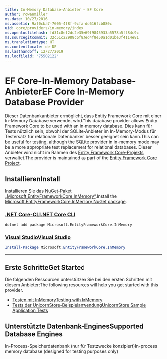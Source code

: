 ```yaml
---
title: In-Memory Database-Anbieter – EF Core
author: rowanmiller
ms.date: 10/27/2016
ms.assetid: 9af0cba7-7605-4f8f-9cfa-dd616fcb880c
uid: core/providers/in-memory/index
ms.openlocfilehash: fd31c8ef2dc2e35e69f9845933a5578a5ff84c9c
ms.sourcegitcommit: 32c51c22988c6f83ed4f8e50a1d01be3f4114e81
ms.translationtype: HT
ms.contentlocale: de-DE
ms.lasthandoff: 12/27/2019
ms.locfileid: "75502122"
---
```

# <a name="ef-core-in-memory-database-provider"></a><span data-ttu-id="25d5b-102">EF Core-In-Memory Database-Anbieter</span><span class="sxs-lookup"><span data-stu-id="25d5b-102">EF Core In-Memory Database Provider</span></span>

<span data-ttu-id="25d5b-103">Dieser Datenbankanbieter ermöglicht, dass Entity Framework Core mit einer In-Memory Database verwendet wird.</span><span class="sxs-lookup"><span data-stu-id="25d5b-103">This database provider allows Entity Framework Core to be used with an in-memory database.</span></span> <span data-ttu-id="25d5b-104">Dies kann für Tests nützlich sein, obwohl der SQLite-Anbieter im In-Memory-Modus für Testersatz für relationale Datenbanken besser geeignet sein kann.</span><span class="sxs-lookup"><span data-stu-id="25d5b-104">This can be useful for testing, although the SQLite provider in in-memory mode may be a more appropriate test replacement for relational databases.</span></span> <span data-ttu-id="25d5b-105">Dieser Anbieter wird nicht im Rahmen des [Entity Framework Core-Projekts](https://github.com/aspnet/EntityFrameworkCore) verwaltet.</span><span class="sxs-lookup"><span data-stu-id="25d5b-105">The provider is maintained as part of the [Entity Framework Core Project](https://github.com/aspnet/EntityFrameworkCore).</span></span>

## <a name="install"></a><span data-ttu-id="25d5b-106">Installieren</span><span class="sxs-lookup"><span data-stu-id="25d5b-106">Install</span></span>

<span data-ttu-id="25d5b-107">Installieren Sie das [NuGet-Paket „Microsoft.EntityFrameworkCore.InMemory“](https://www.nuget.org/packages/Microsoft.EntityFrameworkCore.InMemory/).</span><span class="sxs-lookup"><span data-stu-id="25d5b-107">Install the [Microsoft.EntityFrameworkCore.InMemory NuGet package](https://www.nuget.org/packages/Microsoft.EntityFrameworkCore.InMemory/).</span></span>

### <a name="net-core-clitabdotnet-core-cli"></a>[<span data-ttu-id="25d5b-108">.NET Core-CLI</span><span class="sxs-lookup"><span data-stu-id="25d5b-108">.NET Core CLI</span></span>](#tab/dotnet-core-cli)

```dotnetcli
dotnet add package Microsoft.EntityFrameworkCore.InMemory
```

### <a name="visual-studiotabvs"></a>[<span data-ttu-id="25d5b-109">Visual Studio</span><span class="sxs-lookup"><span data-stu-id="25d5b-109">Visual Studio</span></span>](#tab/vs)

``` powershell
Install-Package Microsoft.EntityFrameworkCore.InMemory
```

***

## <a name="get-started"></a><span data-ttu-id="25d5b-110">Erste Schritte</span><span class="sxs-lookup"><span data-stu-id="25d5b-110">Get Started</span></span>

<span data-ttu-id="25d5b-111">Die folgenden Ressourcen unterstützen Sie bei den ersten Schritten mit diesem Anbieter:</span><span class="sxs-lookup"><span data-stu-id="25d5b-111">The following resources will help you get started with this provider.</span></span>

* [<span data-ttu-id="25d5b-112">Testen mit InMemory</span><span class="sxs-lookup"><span data-stu-id="25d5b-112">Testing with InMemory</span></span>](../../miscellaneous/testing/in-memory.md)
* [<span data-ttu-id="25d5b-113">Tests der UnicornStore-Beispielanwendung</span><span class="sxs-lookup"><span data-stu-id="25d5b-113">UnicornStore Sample Application Tests</span></span>](https://github.com/rowanmiller/UnicornStore/blob/master/UnicornStore/src/UnicornStore.Tests/Controllers/ShippingControllerTests.cs)

## <a name="supported-database-engines"></a><span data-ttu-id="25d5b-114">Unterstützte Datenbank-Engines</span><span class="sxs-lookup"><span data-stu-id="25d5b-114">Supported Database Engines</span></span>

<span data-ttu-id="25d5b-115">In-Process-Speicherdatenbank (nur für Testzwecke konzipiert)</span><span class="sxs-lookup"><span data-stu-id="25d5b-115">In-process memory database (designed for testing purposes only)</span></span>
